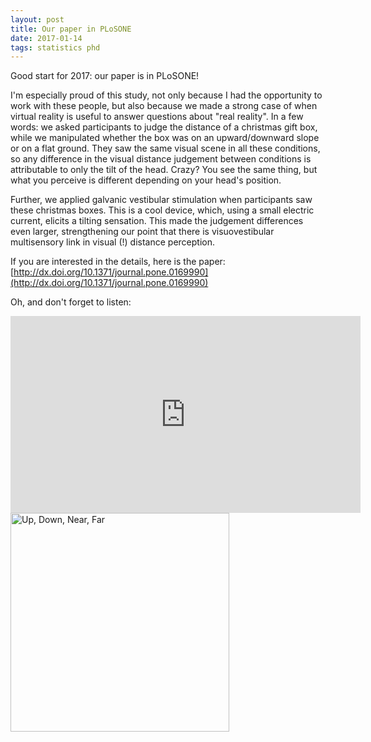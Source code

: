```yaml
---
layout: post
title: Our paper in PLoSONE
date: 2017-01-14
tags: statistics phd
---
```


Good start for 2017: our paper is in PLoSONE!

I'm especially proud of this study, not only because I had the opportunity to work with these people, but also because we made a strong case of when virtual reality is useful to answer questions about "real reality". In a few words: we asked participants to judge the distance of a christmas gift box, while we manipulated whether the box was on an upward/downward slope or on a flat ground. They saw the same visual scene in all these conditions, so any difference in the visual distance judgement between conditions is attributable to only the tilt of the head. Crazy? You see the same thing, but what you perceive is different depending on your head's position. 

Further, we applied galvanic vestibular stimulation when participants saw these christmas boxes. This is a cool device, which, using a small electric current, elicits a tilting sensation. This made the judgement differences even larger, strengthening our point that there is visuovestibular multisensory link in visual (!) distance perception. 

If you are interested in the details, here is the paper: [http://dx.doi.org/10.1371/journal.pone.0169990](http://dx.doi.org/10.1371/journal.pone.0169990)

Oh, and don't forget to listen: 
<iframe width="560" height="315" src="https://www.youtube.com/embed/StzK2CUdozw" frameborder="0" allowfullscreen></iframe>

<img class="  wp-image-74 alignright" src="http://journals.plos.org/plosone/article/figure/image?id=10.1371/journal.pone.0169990.g001&size=large" alt="Up, Down, Near, Far" width = "auto" height="350" />